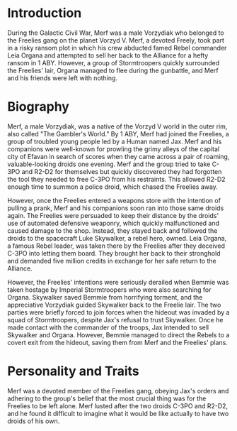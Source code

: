 # Introduction
During the Galactic Civil War, Merf was a male Vorzydiak who belonged to the Freelies gang on the planet Vorzyd V.
Merf, a devoted Freely, took part in a risky ransom plot in which his crew abducted famed Rebel commander Leia Organa and attempted to sell her back to the Alliance for a hefty ransom in 1 ABY.
However, a group of Stormtroopers quickly surrounded the Freelies' lair, Organa managed to flee during the gunbattle, and Merf and his friends were left with nothing.

# Biography
Merf, a male Vorzydiak, was a native of the Vorzyd V world in the outer rim, also called "The Gambler's World." By 1 ABY, Merf had joined the Freelies, a group of troubled young people led by a Human named Jax.
Merf and his companions were well-known for prowling the grimy alleys of the capital city of Efavan in search of scores when they came across a pair of roaming, valuable-looking droids one evening.
Merf and the group tried to take C-3PO and R2-D2 for themselves but quickly discovered they had forgotten the tool they needed to free C-3PO from his restraints.
This allowed R2-D2 enough time to summon a police droid, which chased the Freelies away.
 

However, once the Freelies entered a weapons store with the intention of pulling a prank, Merf and his companions soon ran into those same droids again.
The Freelies were persuaded to keep their distance by the droids' use of automated defensive weaponry, which quickly malfunctioned and caused damage to the shop.
Instead, they stayed back and followed the droids to the spacecraft Luke Skywalker, a rebel hero, owned.
Leia Organa, a famous Rebel leader, was taken there by the Freelies after they deceived C-3PO into letting them board.
They brought her back to their stronghold and demanded five million credits in exchange for her safe return to the Alliance.
 

However, the Freelies' intentions were seriously derailed when Bemmie was taken hostage by Imperial Stormtroopers who were also searching for Organa.
Skywalker saved Bemmie from horrifying torment, and the appreciative Vorzydiak guided Skywalker back to the Freelie lair.
The two parties were briefly forced to join forces when the hideout was invaded by a squad of Stormtroopers, despite Jax's refusal to trust Skywalker.
Once he made contact with the commander of the troops, Jax intended to sell Skywalker and Organa.
However, Bemmie managed to direct the Rebels to a covert exit from the hideout, saving them from Merf and the Freelies' plans.



# Personality and Traits
Merf was a devoted member of the Freelies gang, obeying Jax's orders and adhering to the group's belief that the most crucial thing was for the Freelies to be left alone.
Merf lusted after the two droids C-3PO and R2-D2, and he found it difficult to imagine what it would be like actually to have two droids of his own.